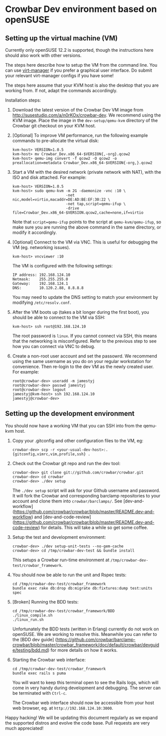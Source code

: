 # Crowbar Dev environment based on openSUSE

## Setting up the virtual machine (VM)

Currently only openSUSE 12.2 is supported, though the instructions here should
also work with other versions.

The steps here describe how to setup the VM from the command line. You can use
[virt-manager](http://virt-manager.org) if you prefer a graphical user
interface. Do submit your relevant virt-manager configs if you have some!

The steps here assume that your KVM host is also the desktop that you are
working from. If not, adapt the commands accordingly.

Installation steps:

1. Download the latest version of the Crowbar Dev VM image from
   http://susestudio.com/a/n0rKOx/crowbar-dev. We recommend using the KVM
   image. Place the image in the `dev-setup/qemu-kvm` directory of the Crowbar
   git checkout on your KVM host.

1. [Optional] To improve VM performance, run the following example commands to
   pre-allocate the virtual disk:

   ````
   kvm-host> VERSION=1.0.5
   kvm-host> mv Crowbar_Dev.x86_64-$VERSION{,-org}.qcow2
   kvm-host> qemu-img convert -f qcow2 -O qcow2 -o preallocation=metadata Crowbar_Dev.x86_64-$VERSION{-org,}.qcow2
   ````

1. Start a VM with the desired network (private network with NAT), with the ISO
   and disk attached. For example:

   ````
   kvm-host> VERSION=1.0.5
   kvm-host> sudo qemu-kvm -m 2G -daemonize -vnc :10 \
                           -net nic,model=virtio,macaddr=DE:AD:BE:EF:30:22 \
                           -net tap,script=qemu-ifup \
                           -drive file=Crowbar_Dev.x86_64-$VERSION.qcow2,cache=none,if=virtio
   ````

   Note that `script=qemu-ifup` points to the script at `qemu-kvm/qemu-ifup`,
   so make sure you are running the above command in the same directory, or
   modify it accordingly.

1. [Optional] Connect to the VM via VNC. This is useful for debugging the VM
   (eg. networking issues).

   ````
   kvm-host> vncviewer :10
   ````

   The VM is configured with the following settings:

   ````
   IP address: 192.168.124.10
   Netmask:    255.255.255.0
   Gateway:    192.168.124.1
   DNS:        10.120.2.88, 8.8.8.8
   ````

   You may need to update the DNS setting to match your environment by
   modifying `/etc/resolv.conf`.


1. After the VM boots up (takes a bit longer during the first boot), you should
   be able to connect to the VM via SSH:

   ````
   kvm-host> ssh root@192.168.124.10
   ````

   The root password is `linux`. If you cannot connect via SSH, this means that
   the networking is misconfigured. Refer to the previous step to see how you
   can connect via VNC to debug.

1. Create a non-root user account and set the passowrd. We recommend using the
   same username as you do on your regular workstation for convenience. Then
   re-login to the dev VM as the newly created user. For example:

   ````
   root@crowbar-dev> useradd -m jamestyj
   root@crowbar-dev> passwd jamestyj
   root@crowbar-dev> logout
   jamestyj@kvm-host> ssh 192.168.124.10
   jamestyj@crowbar-dev>
   ````


## Setting up the development environment

You should now have a working VM that you can SSH into from the qemu-kvm host.

1. Copy your .gitconfig and other configuration files to the VM, eg:

   ````
   crowbar-dev> scp -r <your-usual-dev-host>:.{gitconfig,vimrc,vim,profile,ssh} .
   ````

1. Check out the Crowbar git repo and run the dev tool:

   ````
   crowbar-dev> git clone git://github.com/crowbar/crowbar.git
   crowbar-dev> cd crowbar
   crowbar-dev> ./dev setup
   ````

   The `./dev setup` script will ask for your Github username and password. It
   will fork the Crowbar and corresponding barclamp repositories to your
   account and clone them into `crowbar/barclamps/`. See [dev-and-workflow]
   (https://github.com/crowbar/crowbar/blob/master/README.dev-and-workflow)
   and [dev-and-code-review]
   (https://github.com/crowbar/crowbar/blob/master/README.dev-and-code-review)
   for details. This will take a while so get some coffee.

1. Setup the test and development environment:

   ````
   crowbar-dev> ./dev setup-unit-tests --no-gem-cache
   crowbar-dev> cd /tmp/crowbar-dev-test && bundle install
   ````

   This setups a Crowbar run-time environment at
   `/tmp/crowbar-dev-test/crowbar_framework`.

1. You should now be able to run the unit and Rspec tests:

   ````
   cd /tmp/crowbar-dev-test/crowbar_framework
   bundle exec rake db:drop db:migrate db:fixtures:dump test:units spec
   ````

1. [Broken] Running the BDD tests:

   ````
   cd /tmp/crowbar-dev-test/crowbar_framework/BDD
   ./linux_compile.sh
   ./linux_run.sh
   ````

   Unfortunately the BDD tests (written in Erlang) currently do not work on
   openSUSE. We are working to resolve this. Meanwhile you can refer to the
   [BDD dev guide]
   (https://github.com/crowbar/barclamp-crowbar/blob/master/crowbar_framework/doc/default/crowbar/devguide/testing/bdd.md)
   for more details on how it works.

1. Starting the Crowbar web interface:

   ````
   cd /tmp/crowbar-dev-test/crowbar_framework
   bundle exec rails s puma
   ````

   You will want to keep this terminal open to see the Rails logs, which will
   come in very handy during development and debugging. The server can be
   terminated with `Ctrl-c`.

   The Crowbar web interface should now be accessible from your host web
   browser, eg. at `http://192.168.124.10:3000`.

Happy hacking! We will be updating this document regularly as we expand the
supported distros and evolve the code base. Pull requests are very much
appreciated!
